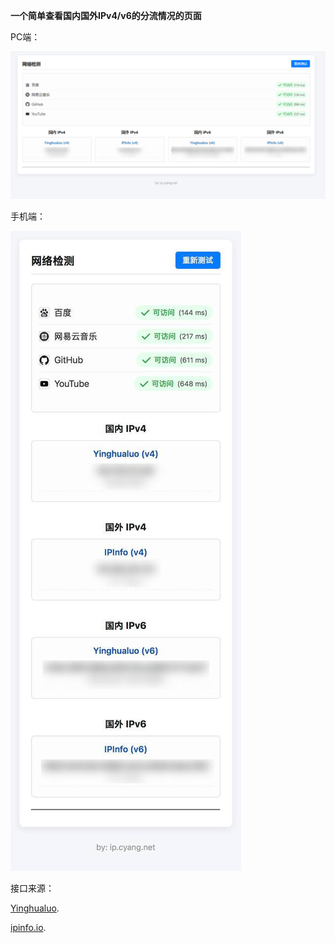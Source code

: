 **一个简单查看国内国外IPv4/v6的分流情况的页面**  


PC端：  


![GitHub图像](/pc.jpg)  


手机端：  

![GitHub图像](/phone.jpg)  


接口来源：  

 [Yinghualuo](https://v2ex.com/t/1149457).  


 [ipinfo.io](https://ipinfo.io/).
 
